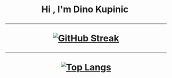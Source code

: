 <h1 align="center">Hi , I'm Dino Kupinic <img </h1>


<hr/>

[![GitHub Streak](https://streak-stats.demolab.com?user=d-hain&theme=onedark_duo&border_radius=20)](https://git.io/streak-stats)

<hr/>


[![Top Langs](https://github-readme-stats.vercel.app/api/top-langs/?username=d-hain&layout=compact&theme=dark)](https://github.com/anuraghazra/github-readme-stats)
